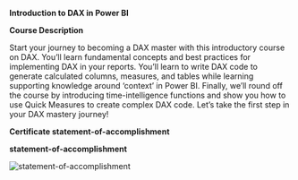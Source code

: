 **Introduction to DAX in Power BI**

**Course Description**

Start your journey to becoming a DAX master with this introductory course on DAX. You’ll learn fundamental concepts and best practices for implementing DAX in your reports. You’ll learn to write DAX code to generate calculated columns, measures, and tables while learning supporting knowledge around ‘context’ in Power BI. Finally, we’ll round off the course by introducing time-intelligence functions and show you how to use Quick Measures to create complex DAX code. Let’s take the first step in your DAX mastery journey!

**Certificate statement-of-accomplishment**


**statement-of-accomplishment**

![statement-of-accomplishment](https://github.com/shrutipitale/Data-Analyst-in-Power-BI/assets/80112581/cbf89692-1dcc-4f5b-8dbb-1a0d8a3b262f)
